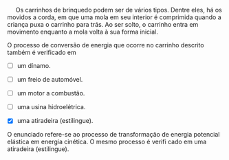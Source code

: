 

     Os carrinhos de brinquedo podem ser de vários tipos. Dentre eles, há os movidos a corda, em que uma mola em seu interior é comprimida quando a criança puxa o carrinho para trás. Ao ser solto, o carrinho entra em movimento enquanto a mola volta à sua forma inicial.

O processo de conversão de energia que ocorre no carrinho descrito também é verificado em



- [ ] um dínamo.
- [ ] um freio de automóvel.
- [ ] um motor a combustão.
- [ ] uma usina hidroelétrica.
- [x] uma atiradeira (estilingue).


O enunciado refere-se ao processo de transformação de energia potencial elástica em energia cinética. O mesmo processo é verifi cado em uma atiradeira (estilingue).

        